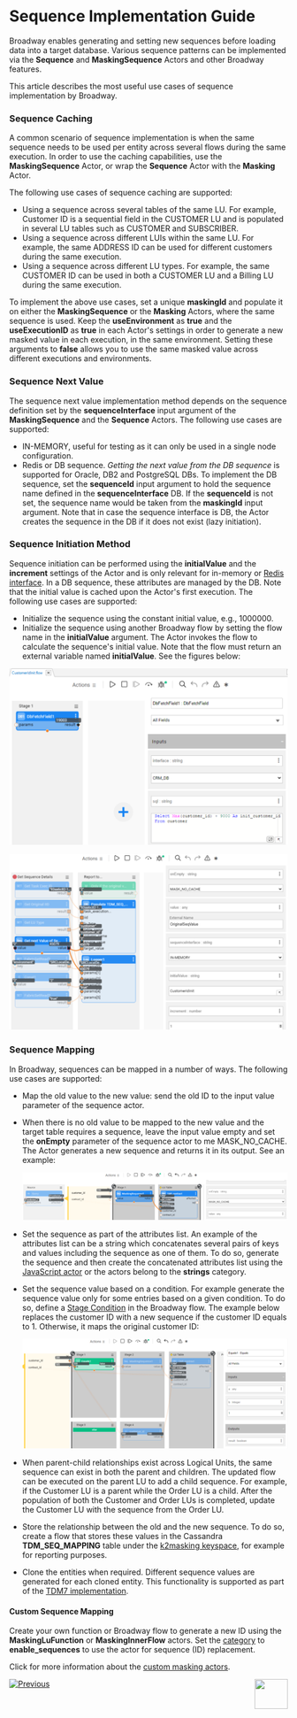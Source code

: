 # Sequence Implementation Guide

Broadway enables generating and setting new sequences before loading data into a target database. Various sequence patterns can be implemented via the **Sequence** and **MaskingSequence** Actors and other Broadway features.

This article describes the most useful use cases of sequence implementation by Broadway. 

### Sequence Caching

A common scenario of sequence implementation is when the same sequence needs to be used per entity across several flows during the same execution. In order to use the caching capabilities, use the **MaskingSequence** Actor, or wrap the **Sequence** Actor with the **Masking** Actor. 

The following use cases of sequence caching are supported:

* Using a sequence across several tables of the same LU. For example, Customer ID is a sequential field in the CUSTOMER LU and is populated in several LU tables such as CUSTOMER and SUBSCRIBER. 
* Using a sequence across different LUIs within the same LU. For example, the same ADDRESS ID can be used for different customers during the same execution.
* Using a sequence across different LU types. For example, the same CUSTOMER ID can be used in both a CUSTOMER LU and a Billing LU during the same execution.

To implement the above use cases, set a unique **maskingId** and populate it on either the **MaskingSequence** or the **Masking** Actors, where the same sequence is used. Keep the **useEnvironment** as **true** and the **useExecutionID** as **true** in each Actor's settings in order to generate a new masked value in each execution, in the same environment. Setting these arguments to **false** allows you to use the same masked value across different executions and environments.

### Sequence Next Value

The sequence next value implementation method depends on the sequence definition set by the **sequenceInterface** input argument of the **MaskingSequence** and the **Sequence** Actors. The following use cases are supported:

* IN-MEMORY, useful for testing as it can only be used in a single node configuration.
* Redis or DB sequence. *Getting the next value from the DB sequence* is supported for Oracle, DB2 and PostgreSQL DBs. To implement the DB sequence, set the **sequenceId** input argument to hold the sequence name defined in the **sequenceInterface** DB. If the **sequenceId** is not set, the sequence name would be taken from the **maskingId** input argument. Note that in case the sequence interface is DB, the Actor creates the sequence in the DB if it does not exist (lazy initiation).

### Sequence Initiation Method

Sequence initiation can be performed using the **initialValue** and the **increment** settings of the Actor and is only relevant for in-memory or [Redis interface](/articles/24_non_DB_interfaces/09_redis_interface.md). In a DB sequence, these attributes are managed by the DB. Note that the initial value is cached upon the Actor's first execution. The following use cases are supported:

* Initialize the sequence using the constant initial value, e.g., 1000000.
* Initialize the sequence using another Broadway flow by setting the flow name in the **initialValue** argument. The Actor invokes the flow to calculate the sequence's initial value. Note that the flow must return an external variable named **initialValue**. See the figures below: 

![image](../images/init_seq_flow_example.png)

![image](../images/init_seq_flow_example_2.png)

### Sequence Mapping

In Broadway, sequences can be mapped in a number of ways. The following use cases are supported:

* Map the old value to the new value: send the old ID to the input value parameter of the sequence actor. 

* When there is no old value to be mapped to the new value and the target table requires a sequence, leave the input value empty and set the **onEmpty** parameter of the sequence actor to me MASK_NO_CACHE. The Actor generates a new sequence and returns it in its output. See an example: 

  ![image](../images/99_actors_08_ex_new.PNG)

* Set the sequence as part of the attributes list. An example of the attributes list can be a string which concatenates several pairs of keys and values including the sequence as one of them. To do so, generate the sequence and then create the concatenated attributes list using the [JavaScript actor](01_javascript_actor.md)  or the actors belong to the **strings** category.

* Set the sequence value based on a condition. For example generate the sequence value only for some entries based on a given condition. To do so, define a [Stage Condition](../19_broadway_flow_stages.md#what-is-a-stage-condition) in the Broadway flow. The example below replaces the customer ID with a new sequence if the customer ID equals to 1. Otherwise, it maps the original customer ID: 

  ![image](../images/99_actors_08_ex_5.png)

* When parent-child relationships exist across Logical Units, the same sequence can exist in both the parent and children. The updated flow can be executed on the parent LU to add a child sequence. For example, if the Customer LU is a parent while the Order LU is a child. After the population of both the Customer and Order LUs is completed, update the Customer LU with the sequence from the Order LU.

* Store the relationship between the old and the new sequence. To do so, create a flow that stores these values in the Cassandra **TDM_SEQ_MAPPING** table under the [k2masking keyspace](/articles/02_fabric_architecture/06_cassandra_keyspaces_for_fabric.md), for example for reporting purposes. 

* Clone the entities when required. Different sequence values are generated for each cloned entity. This functionality is supported as part of the [TDM7 implementation](/articles/TDM/tdm_implementation/02_tdm_implementation_flow.md). 

#### Custom Sequence Mapping

Create your own function or Broadway flow to generate a new ID using the **MaskingLuFunction** or **MaskingInnerFlow** actors. Set the [category](/articles/19_Broadway/actors/07_masking_and_sequence_actors.md#how-do-i-set-masking-input-arguments) to **enable_sequences** to use the actor for sequence (ID) replacement.

Click for more information about the [custom masking actors](/articles/26_fabric_security/06_data_masking.md#customized-masking-logic).

[![Previous](/articles/images/Previous.png)](07a_data_generators_actors.md)[<img align="right" width="60" height="54" src="/articles/images/Next.png">](09_MTable_actors.md)
